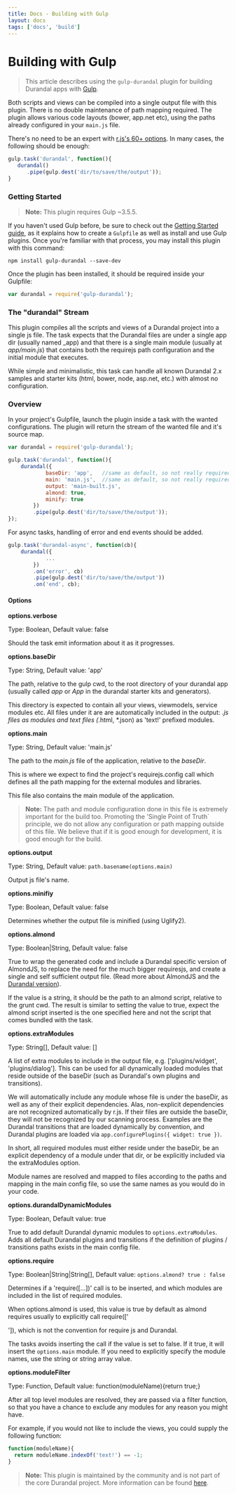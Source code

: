 ```yaml
---
title: Docs - Building with Gulp
layout: docs
tags: ['docs', 'build']
---
```

# Building with Gulp
#### 

> This article describes using the `gulp-durandal` plugin for building Durandal apps with [Gulp](http://gulpjs.com/).

Both scripts and views can be compiled into a single output file with this plugin. There is no double maintenance of path mapping required. The plugin allows various code layouts (bower, app.net etc), using the paths already configured in your `main.js` file.

There's no need to be an expert with [r.js's 60+ options](http://requirejs.org/docs/optimization.html). In many cases, the following should be enough:

```javascript
gulp.task('durandal', function(){
   durandal()
      .pipe(gulp.dest('dir/to/save/the/output'));
}
```

### Getting Started

> **Note:** This plugin requires Gulp ~3.5.5.

If you haven't used Gulp before, be sure to check out the [Getting Started guide](https://github.com/gulpjs/gulp/blob/master/docs/getting-started.md#getting-started), as it explains how to create a `Gulpfile` as well as install and use Gulp plugins. Once you're familiar with that process, you may install this plugin with this command:

```
npm install gulp-durandal --save-dev
```

Once the plugin has been installed, it should be required inside your Gulpfile:

```javascript
var durandal = require('gulp-durandal');
```

### The "durandal" Stream

This plugin compiles all the scripts and views of a Durandal project into a single js file. The task expects that the Durandal files are under a single app dir (usually named _app) and that there is a single main module (usually at _app/main.js_) that contains both the requirejs path configuration and the initial module that executes.

While simple and minimalistic, this task can handle all known Durandal 2.x samples and starter kits (html, bower, node, asp.net, etc.) with almost no configuration.

### Overview

In your project's Gulpfile, launch the plugin inside a task with the wanted configurations. The plugin will return the stream of the wanted file and it's source map.

```javascript
var durandal = require('gulp-durandal');

gulp.task('durandal', function(){
    durandal({
            baseDir: 'app',   //same as default, so not really required.
            main: 'main.js',  //same as default, so not really required.
            output: 'main-built.js',
            almond: true,
            minify: true
        })
        .pipe(gulp.dest('dir/to/save/the/output'));
});
```

For async tasks, handling of error and end events should be added.

```javascript
gulp.task('durandal-async', function(cb){
    durandal({
            ...
        })
        .on('error', cb)
        .pipe(gulp.dest('dir/to/save/the/output'))
        .on('end', cb);
```

#### Options

**options.verbose**

Type: Boolean, Default value: false

Should the task emit information about it as it progresses.

**options.baseDir**

Type: String, Default value: 'app'

The path, relative to the gulp cwd, to the root directory of your durandal app (usually called _app_ or _App_ in the durandal starter kits and generators).

This directory is expected to contain all your views, viewmodels, service modules etc. All files under it are are automatically included in the output: *.js files as modules and text files (*.html, *.json) as 'text!' prefixed modules.

**options.main**

Type: String, Default value: 'main.js'

The path to the _main.js_ file of the application, relative to the _baseDir_.

This is where we expect to find the project's requirejs.config call which defines all the path mapping for the external modules and libraries.

This file also contains the main module of the application.

> **Note:** The path and module configuration done in this file is extremely important for the build too. Promoting the 'Single Point of Truth` principle, we do not allow any configuration or path mapping outside of this file. We believe that if it is good enough for development, it is good enough for the build.

**options.output**

Type: String, Default value: `path.basename(options.main)`

Output js file's name.

**options.minifiy**

Type: Boolean, Default value: false

Determines whether the output file is minified (using Uglify2).

**options.almond**

Type: Boolean|String, Default value: false

True to wrap the generated code and include a Durandal specific version of AlmondJS, to replace the need for the much bigger requiresjs, and create a single and self sufficient output file. (Read more about AlmondJS and the [Durandal version](https://github.com/BlueSpire/almond)).

If the value is a string, it should be the path to an almond script, relative to the grunt cwd. The result is similar to setting the value to true, expect the almond script inserted is the one specified here and not the script that comes bundled with the task.

**options.extraModules**

Type: String[], Default value: []

A list of extra modules to include in the output file, e.g. ['plugins/widget', 'plugins/dialog']. This can be used for all dynamically loaded modules that reside outside of the baseDir (such as Durandal's own plugins and transitions).

We will automatically include any module whose file is under the baseDir, as well as any of their explicit dependencies. Alas, non-explicit dependencies are not recognized automatically by r.js. If their files are outside the baseDir, they will not be recognized by our scanning process. Examples are the Durandal transitions that are loaded dynamically by convention, and Durandal plugins are loaded via `app.configurePlugins({ widget: true })`.

In short, all required modules must either reside under the baseDir, be an explicit dependency of a module under that dir, or be explicitly included via the extraModules option.

Module names are resolved and mapped to files according to the paths and mapping in the main config file, so use the same names as you would do in your code.

**options.durandalDynamicModules**

Type: Boolean, Default value: true

True to add default Durandal dynamic modules to `options.extraModules`. Adds all default Durandal plugins and transitions if the definition of plugins / transitions paths exists in the main config file.

**options.require**

Type: Boolean|String|String[], Default value: `options.almond? true : false`

Determines if a 'require([...])' call is to be inserted, and which modules are included in the list of required modules.

When options.almond is used, this value is true by default as almond requires usually to explicitly call require(['<main module name>']), which is not the convention for require js and Durandal.

The tasks avoids inserting the call if the value is set to false. If it true, it will insert the `options.main` module. If you need to explicitly specify the module names, use the string or string array value.

**options.moduleFilter**

Type: Function, Default value: function(moduleName){return true;}

After all top level modules are resolved, they are passed via a filter function, so that you have a chance to exclude any modules for any reason you might have.

For example, if you would not like to include the views, you could supply the following function:

```javascript
function(moduleName){
  return moduleName.indexOf('text!') == -1;
}
```

> **Note:** This plugin is maintained by the community and is not part of the core Durandal project. More information can be found [here](https://www.npmjs.org/package/gulp-durandal).
